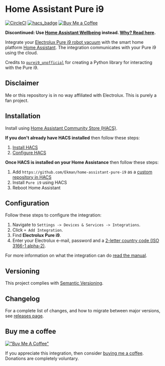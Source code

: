 # Home Assistant Pure i9

[![CircleCI](https://circleci.com/gh/Ekman/home-assistant-pure-i9/tree/master.svg?style=shield)](https://circleci.com/gh/Ekman/home-assistant-pure-i9/tree/master)
[![hacs_badge](https://img.shields.io/badge/HACS-Custom-orange.svg)](https://github.com/custom-components/hacs)
[![Buy Me a Coffee](https://img.shields.io/badge/Buy%20Me%20a%20Coffee-orange?logo=buy-me-a-coffee)](https://buymeacoffee.com/nekman)

**Discontinued: Use [Home Assistant Wellbeing](https://github.com/JohNan/homeassistant-wellbeing) instead. [Why? Read here](https://github.com/Ekman/home-assistant-pure-i9/issues/114).**

Integrate your [Electrolux Pure i9 robot vacuum](https://www.electrolux.se/wellbeing/discover/robot-vacuum-cleaner-purei9/) with the smart home platform [Home Assistant](https://www.home-assistant.io/). The integration communicates with your Pure i9 using the cloud.

Credits to [`purei9_unofficial`](https://github.com/Phype/purei9_unofficial) for creating a Python library for interacting with the Pure i9.

## Disclaimer

Me or this repository is in no way affiliated with Electrolux. This is purely a fan project.

## Installation

Install using [Home Assistant Community Store (HACS)](https://hacs.xyz/).

**If you don't already have HACS installed** then follow these steps:

1. [Install HACS](https://hacs.xyz/docs/setup/prerequisites)
2. [Configure HACS](https://hacs.xyz/docs/configuration/basic)

**Once HACS is installed on your Home Assistance** then follow these steps:

1. Add `https://github.com/Ekman/home-assistant-pure-i9` as a [custom repository in HACS](https://hacs.xyz/docs/faq/custom_repositories/)
2. Install `Pure i9` using HACS
3. Reboot Home Assistant

## Configuration

Follow these steps to configure the integration:

1. Navigate to `Settings -> Devices & Services -> Integrations`.
2. Click `+ Add Integration`.
3. Find **Electrolux Pure i9**.
4. Enter your Electrolux e-mail, password and a [2-letter country code (ISO 3166-1 alpha-2)](https://en.wikipedia.org/wiki/ISO_3166-1_alpha-2).

For more information on what the integration can do [read the manual](MANUAL.md).

## Versioning

This project complies with [Semantic Versioning](https://semver.org/).

## Changelog

For a complete list of changes, and how to migrate between major versions, see [releases page](https://github.com/Ekman/home-assistant-pure-i9/releases).

## Buy me a coffee

[!["Buy Me A Coffee"](https://www.buymeacoffee.com/assets/img/custom_images/orange_img.png)](https://buymeacoffee.com/nekman)

If you appreciate this integration, then consider [buying me a coffee](https://buymeacoffee.com/nekman). Donations are completely voluntary.
